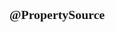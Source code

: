 <span  style="font-family: Simsun,serif; font-size: 17px; ">

### @PropertySource

~~~

~~~

</span>